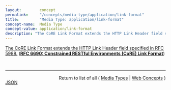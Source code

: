 ```yaml
---
layout:        concept
permalink:     "/concepts/media-type/application/link-format"
title:         "Media Type: application/link-format"
concept-name:  Media Type
concept-value: application/link-format
description: "The CoRE Link Format extends the HTTP Link Header field specified in RFC 5988."
---
```


[The CoRE Link Format extends the HTTP Link Header field specified in RFC 5988.](https://datatracker.ietf.org/doc/html/rfc6690#section-2 "Read documentation for Media Type &#34;application/link-format&#34;") (**[RFC 6690: Constrained RESTful Environments (CoRE) Link Format](/specs/IETF/RFC/6690 "This specification defines Web Linking using a link format for use by constrained web servers to describe hosted resources, their attributes, and other relationships between links. Based on the HTTP Link Header field defined in RFC 5988, the Constrained RESTful Environments (CoRE) Link Format is carried as a payload and is assigned an Internet media type. &#34;RESTful&#34; refers to the Representational State Transfer (REST) architecture. A well-known URI is defined as a default entry point for requesting the links hosted by a server.")**)

<br/>
<hr/>

<p style="float : left"><a href="./application/link-format.json" title="JSON representing this particular Web Concept value">JSON</a></p>
<p style="text-align: right">Return to list of all ( <a href="../media-type/">Media Types</a> | <a href="../">Web Concepts</a> )</p>
